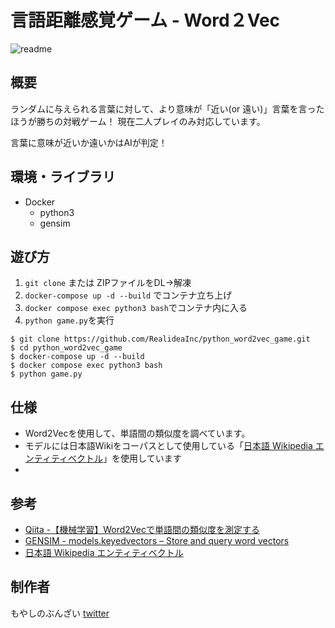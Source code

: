 # 言語距離感覚ゲーム - Word２Vec

![readme](https://github.com/RealideaInc/python_word2vec_game/assets/69300459/7456f44a-6387-4700-89ed-78573e54c2d6)

## 概要

ランダムに与えられる言葉に対して、より意味が「近い(or 遠い)」言葉を言ったほうが勝ちの対戦ゲーム！
現在二人プレイのみ対応しています。

言葉に意味が近いか遠いかはAIが判定！

## 環境・ライブラリ

- Docker
    - python3
    - gensim

## 遊び方

1. `git clone` または ZIPファイルをDL→解凍
2. `docker-compose up -d --build` でコンテナ立ち上げ
3. `docker compose exec python3 bash`でコンテナ内に入る
4. `python game.py`を実行

```
$ git clone https://github.com/RealideaInc/python_word2vec_game.git
$ cd python_word2vec_game
$ docker-compose up -d --build
$ docker compose exec python3 bash
$ python game.py
```

## 仕様

- Word2Vecを使用して、単語間の類似度を調べています。
- モデルには日本語Wikiをコーパスとして使用している「[日本語 Wikipedia エンティティベクトル](http://www.cl.ecei.tohoku.ac.jp/~m-suzuki/jawiki_vector/ )」を使用しています
- 

## 参考
- [Qiita -【機械学習】Word2Vecで単語間の類似度を測定する
](https://qiita.com/DancingEnginee1/items/b10c8ef7893d99aa53be)
- [GENSIM - models.keyedvectors – Store and query word vectors](https://radimrehurek.com/gensim/models/keyedvectors.html)
- [日本語 Wikipedia エンティティベクトル](http://www.cl.ecei.tohoku.ac.jp/~m-suzuki/jawiki_vector/)

## 制作者

もやしのぶんざい
[twitter](https://twitter.com/mycspl)
